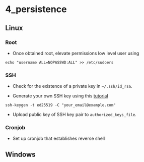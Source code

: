 # 4_persistence

## Linux

### Root

- Once obtained root, elevate permissions low level user using

```shell
echo "username ALL=NOPASSWD:ALL" >> /etc/sudoers
```

### SSH

- Check for the existence of a private key in `~/.ssh/id_rsa`.

- Generate your own SSH key using this [tutorial](https://docs.github.com/en/authentication/connecting-to-github-with-ssh/generating-a-new-ssh-key-and-adding-it-to-the-ssh-agent?platform=linux)

```shell
ssh-keygen -t ed25519 -C "your_email@example.com"
```

- Upload public key of SSH key pair to `authorized_keys_file`.

### Cronjob

- Set up cronjob that establishes reverse shell
 
## Windows

